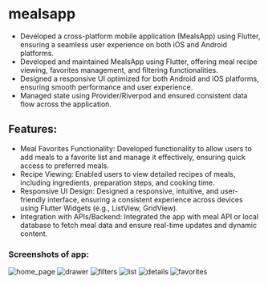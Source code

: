 # mealsapp

- Developed a cross-platform mobile application (MealsApp) using Flutter, ensuring a seamless user experience on both iOS and Android platforms.
- Developed and maintained MealsApp using Flutter, offering meal recipe viewing, favorites management, and filtering functionalities.
- Designed a responsive UI optimized for both Android and iOS platforms, ensuring smooth performance and user experience.
- Managed state using Provider/Riverpod and ensured consistent data flow across the application.

## Features:
- Meal Favorites Functionality: Developed functionality to allow users to add meals to a favorite list and manage it effectively, ensuring quick access to preferred meals.
- Recipe Viewing: Enabled users to view detailed recipes of meals, including ingredients, preparation steps, and cooking time.
- Responsive UI Design: Designed a responsive, intuitive, and user-friendly interface, ensuring a consistent experience across devices using Flutter Widgets (e.g., ListView, GridView).
- Integration with APIs/Backend: Integrated the app with meal API or local database to fetch meal data and ensure real-time updates and dynamic content.

### Screenshots of app:

![home_page](https://github.com/user-attachments/assets/ec426981-7d1c-49de-bb7d-9467f6f45951)  ![drawer](https://github.com/user-attachments/assets/74fff234-1dc3-442f-95f3-15498be3359d)  ![filters](https://github.com/user-attachments/assets/e817af79-d160-4124-8165-0ef87a9fef7e)  ![list](https://github.com/user-attachments/assets/adfc5ad4-b53b-484d-a513-315555bd1b74)  ![details](https://github.com/user-attachments/assets/81012d87-d355-4ac0-bdc1-b1cca64db78c)  ![favorites](https://github.com/user-attachments/assets/44f08508-3036-48da-a06e-bb0f139c45c6)














